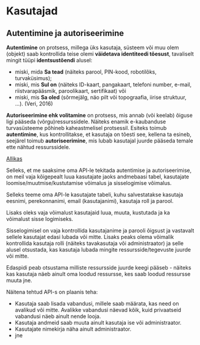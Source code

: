 # Kasutajad

## Autentimine ja autoriseerimine

**Autentimine** on protsess, millega üks kasutaja, süsteem või muu olem (objekt) saab kontrollida teise olemi **väidetava identiteedi tõesust**, tavaliselt mingit tüüpi **identsustõendi** alusel:

-   miski, mida **Sa tead** (näiteks parool, PIN-kood, robotilõks, turvaküsimus);
-   miski, mis **Sul on** (näiteks ID-kaart, pangakaart, telefoni number, e-mail, riistvarapääsmik, paroolikaart, sertifikaat) või
-   miski, mis **Sa oled** (sõrmejälg, näo pilt või topograafia, iirise struktuur, ...). (Veri, 2016)

**Autoriseerimine ehk volitamine** on protsess, mis annab (või keelab) õiguse ligi pääseda (võrgu)ressurssidele. Näiteks enamik e-kaubanduse turvasüsteeme põhineb kaheastmelisel protsessil. Esiteks toimub **autentimine**, kus kontrollitakse, et kasutaja on tõesti see, kellena ta esineb, seejärel toimub **autoriseerimine**, mis lubab kasutajal juurde pääseda temale ette nähtud ressurssidele.

[Allikas](https://sisu.ut.ee/autentimine/m%C3%B5isted)

Selleks, et me saaksime oma API-le tekitada autentimise ja autoriseerimise, on meil vaja kõigepealt luua kasutajate jaoks andmebaasi tabel, kasutajate loomise/muutmise/kustutamise võimalus ja sisselogimise võimalus.

Selleks teeme oma API-le kasutajate tabeli, kuhu salvestatakse kasutaja eesnimi, perekonnanimi, email (kasutajanimi), kasutaja roll ja parool.

Lisaks oleks vaja võimalust kasutajaid luua, muuta, kustutada ja ka võimalust sisse logimiseks.

Sisselogimisel on vaja kontrollida kasutajanime ja parooli õigsust ja vastavalt sellele kasutajat edasi lubada või mitte. Lisaks peaks olema võimalik kontrollida kasutaja rolli (näiteks tavakasutaja või administraator) ja selle alusel otsustada, kas kasutaja lubada mingite ressursside/tegevuste juurde või mitte.

Edaspidi peab otsustama milliste ressursside juurde keegi pääseb - näiteks kas kasutaja näeb ainult oma loodud ressursse, kes saab loodud ressursse muuta jne.

Näitena tehtud API-s on plaanis teha:

-   Kasutaja saab lisada vabandusi, millele saab määrata, kas need on avalikud või mitte. Avalikke vabandusi näevad kõik, kuid privaatseid vabandusi näeb ainult nende looja.
-   Kasutaja andmeid saab muuta ainult kasutaja ise või administraator.
-   Kasutajate nimekirja näha ainult administraator.
-   jne
